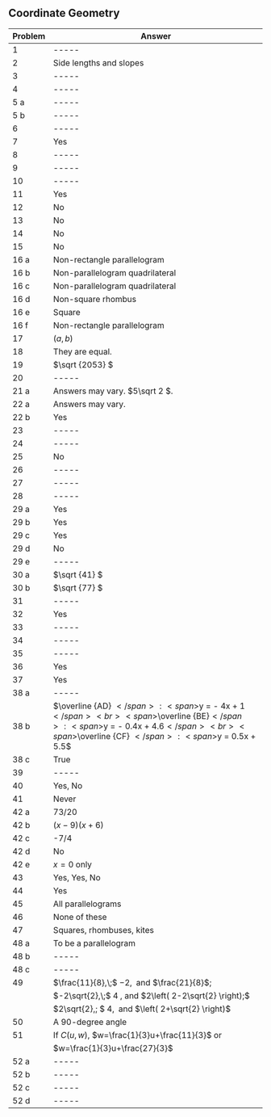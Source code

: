 
## Coordinate Geometry

|Problem|Answer|
|-------|------|
|1|-----|
|2|Side lengths and slopes|
|3|-----|
|4|-----|
|5 a|-----|
|5 b|-----|
|6|-----|
|7|Yes|
|8|-----|
|9|-----|
|10|-----|
|11|Yes|
|12|No|
|13|No|
|14|No|
|15|No|
|16 a|Non-rectangle parallelogram|
|16 b|Non-parallelogram quadrilateral|
|16 c|Non-parallelogram quadrilateral|
|16 d|Non-square rhombus|
|16 e|Square|
|16 f|Non-rectangle parallelogram|
|17|<span>$\left( {a,b} \right)$</span>|
|18|They are equal.|
|19|<span> $\sqrt {2053} $</span>|
|20|-----|
|21 a|Answers may vary. <span>$5\sqrt 2 $</span>.|
|22 a|Answers may vary.|
|22 b|Yes|
|23|-----|
|24|-----|
|25|No|
|26|-----|
|27|-----|
|28|-----|
|29 a|Yes|
|29 b|Yes|
|29 c|Yes|
|29 d|No|
|29 e|-----|
|30 a|<span>$\sqrt {41} $</span>|
|30 b|<span>$\sqrt {77} $</span>|
|31|-----|
|32|Yes|
|33|-----|
|34|-----|
|35|-----|
|36|Yes|
|37|Yes|
|38 a|-----|
|38 b|<span>$\overline {AD} $</span>: <span>$y = - 4x + 1$</span><br><span>$\overline {BE}$</span>: <span>$y = - 0.4x + 4.6$</span><br><span>$\overline {CF} $</span>: <span>$y = 0.5x + 5.5$</span><br>|
|38 c|True|
|39|-----|
|40|Yes, No|
|41|Never|
|42 a|73/20|
|42 b|$(x-9)(x+6)$|
|42 c|-7/4|
|42 d|No|
|42 e|<span>$x = 0$</span> <span>only</span>|
|43|Yes, Yes, No|
|44|Yes|
|45|All parallelograms|
|46|None of these|
|47|Squares, rhombuses, kites|
|48 a|To be a parallelogram|
|48 b|-----|
|48 c|-----|
|49|$\frac{11}{8},\;$ $-2,\;$ and $\frac{21}{8}$;|
||$-2\sqrt{2},\;$ $4\;$, and $2\left( 2-2\sqrt{2} \right);$|
||$2\sqrt{2},\; $ $4,\;$ and $\left( 2+\sqrt{2} \right)$|
|50|A 90-degree angle|
|51|If $C(u,w)$, $w=\frac{1}{3}u+\frac{11}{3}$ or|
||$w=\frac{1}{3}u+\frac{27}{3}$|
|52 a|<span>-----</span>|
|52 b|<span>-----</span>|
|52 c|<span>-----</span>|
|52 d|<span>-----</span>|